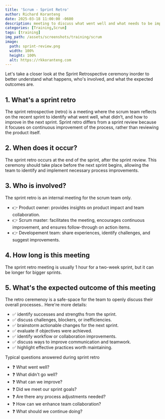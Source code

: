 ```yaml
---
title: 'Scrum - Sprint Retro'
author: Richard Koranteng
date: 2025-03-18 11:00:00 -0600
description: meeting to discuss what went well and what needs to be improved
categories: [Training,Scrum]
tags: [training]
img_path: /assets/screenshots/training/scrum
image:
  path: sprint-review.png
  width: 100%
  height: 100%
  alt: https://rkkoranteng.com
---
```


Let's take a closer look at the Sprint Retrospective ceremony inorder to better understand what happens, who's involved, and what the expected outcomes are.

## 1. What's a sprint retro
The sprint retrospective (retro) is a meeting where the scrum team reflects on the recent sprint to identify what went well, what didn’t, and how to improve in the next sprint. Sprint retro differs from a sprint review because it focuses on continuous improvement of the process, rather than reviewing the product itself.

## 2. When does it occur?
The sprint retro occurs at the end of the sprint, after the sprint review. This ceremony should take place before the next sprint begins, allowing the team to identify and implement necessary process improvements.

## 3. Who is involved?
The sprint retro is an internal meeting for the scrum team only.

- 👉 Product owner: provides insights on product impact and team collaboration.
- 👉 Scrum master: facilitates the meeting, encourages continuous improvement, and ensures follow-through on action items.
- 👉 Developement team: share experiences, identify challenges, and suggest improvements.

## 4. How long is this meeting
The sprint retro meeting is usually 1 hour for a two-week sprint, but it can be longer for bigger sprints.

## 5. What's the expected outcome of this meeting
The retro ceremenoy is a safe-space for the team to openly discuss their overall processes.. Here're more details:

- ✅ identify successes and strengths from the sprint.
- ✅ discuss challenges, blockers, or inefficiencies.
- ✅ brainstorm actionable changes for the next sprint.
- ✅ evaluate if objectives were achieved.
- ✅ identify workflow or collaboration improvements.
- ✅ discuss ways to improve communication and teamwork.
- ✅ highlight effective practices worth maintaining.

Typical questions answered during sprint retro

- ❓ What went well?                            
- ❓ What didn't go well?                       
- ❓ What can we improve?                       
- ❓ Did we meet our sprint goals?              
- ❓ Are there any process adjustments needed?  
- ❓ How can we enhance team collaboration?    
- ❓ What should we continue doing?             


